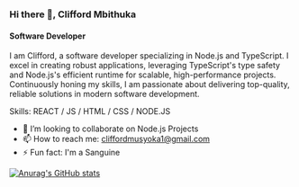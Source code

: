 ### Hi there 👋, Clifford Mbithuka
#### Software Developer
I am Clifford, a software developer specializing in Node.js and TypeScript. I excel in creating robust applications, leveraging TypeScript's type safety and Node.js's efficient runtime for scalable, high-performance projects. Continuously honing my skills, I am passionate about delivering top-quality, reliable solutions in modern software development.

Skills:  REACT / JS / HTML / CSS / NODE.JS 

- 👯 I’m looking to collaborate on Node.js Projects 
- 📫 How to reach me: cliffordmusyoka1@gmail.com 
- ⚡ Fun fact: I'm a Sanguine 

[![Anurag's GitHub stats](https://github-readme-stats.vercel.app/api?username=Cliff-Mbithuka)](https://github.com/anuraghazra/github-readme-stats)
<!---
Cliff-Mbithuka/Cliff-Mbithuka is a ✨ special ✨ repository because its `README.md` (this file) appears on your GitHub profile.
You can click the Preview link to take a look at your changes.
--->
